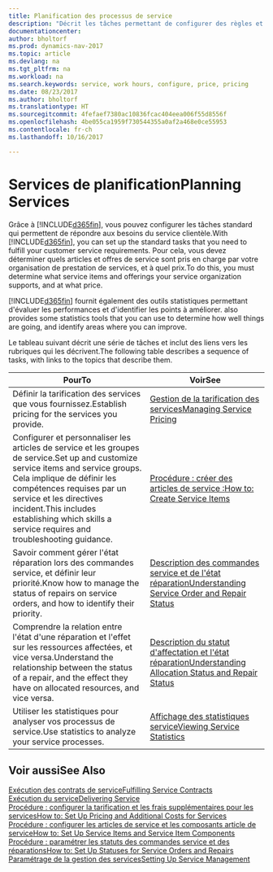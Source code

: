 ```yaml
---
title: Planification des processus de service
description: "Décrit les tâches permettant de configurer des règles et des valeurs pour définir vos stratégies de services et vos processus de vente."
documentationcenter: 
author: bholtorf
ms.prod: dynamics-nav-2017
ms.topic: article
ms.devlang: na
ms.tgt_pltfrm: na
ms.workload: na
ms.search.keywords: service, work hours, configure, price, pricing
ms.date: 08/23/2017
ms.author: bholtorf
ms.translationtype: HT
ms.sourcegitcommit: 4fefaef7380ac10836fcac404eea006f55d8556f
ms.openlocfilehash: 4be055ca1959f730544355a0af2a468e0ce55953
ms.contentlocale: fr-ch
ms.lasthandoff: 10/16/2017

---
```

# <a name="planning-services"></a><span data-ttu-id="41eaa-103">Services de planification</span><span class="sxs-lookup"><span data-stu-id="41eaa-103">Planning Services</span></span>
<span data-ttu-id="41eaa-104">Grâce à [!INCLUDE[d365fin](includes/d365fin_md.md)], vous pouvez configurer les tâches standard qui permettent de répondre aux besoins du service clientèle.</span><span class="sxs-lookup"><span data-stu-id="41eaa-104">With [!INCLUDE[d365fin](includes/d365fin_md.md)], you can set up the standard tasks that you need to fulfill your customer service requirements.</span></span> <span data-ttu-id="41eaa-105">Pour cela, vous devez déterminer quels articles et offres de service sont pris en charge par votre organisation de prestation de services, et à quel prix.</span><span class="sxs-lookup"><span data-stu-id="41eaa-105">To do this, you must determine what service items and offerings your service organization supports, and at what price.</span></span>   

[!INCLUDE[d365fin](includes/d365fin_md.md)]<span data-ttu-id="41eaa-106"> fournit également des outils statistiques permettant d'évaluer les performances et d'identifier les points à améliorer.</span><span class="sxs-lookup"><span data-stu-id="41eaa-106"> also provides some statistics tools that you can use to determine how well things are going, and identify areas where you can improve.</span></span>
  
<span data-ttu-id="41eaa-107">Le tableau suivant décrit une série de tâches et inclut des liens vers les rubriques qui les décrivent.</span><span class="sxs-lookup"><span data-stu-id="41eaa-107">The following table describes a sequence of tasks, with links to the topics that describe them.</span></span>   
  
|<span data-ttu-id="41eaa-108">**Pour**</span><span class="sxs-lookup"><span data-stu-id="41eaa-108">**To**</span></span>|<span data-ttu-id="41eaa-109">**Voir**</span><span class="sxs-lookup"><span data-stu-id="41eaa-109">**See**</span></span>|  
|------------|-------------|  
|<span data-ttu-id="41eaa-110">Définir la tarification des services que vous fournissez.</span><span class="sxs-lookup"><span data-stu-id="41eaa-110">Establish pricing for the services you provide.</span></span>|[<span data-ttu-id="41eaa-111">Gestion de la tarification des services</span><span class="sxs-lookup"><span data-stu-id="41eaa-111">Managing Service Pricing</span></span>](service-service-price-management.md)|
|<span data-ttu-id="41eaa-112">Configurer et personnaliser les articles de service et les groupes de service.</span><span class="sxs-lookup"><span data-stu-id="41eaa-112">Set up and customize service items and service groups.</span></span> <span data-ttu-id="41eaa-113">Cela implique de définir les compétences requises par un service et les directives incident.</span><span class="sxs-lookup"><span data-stu-id="41eaa-113">This includes establishing which skills a service requires and troubleshooting guidance.</span></span>| [<span data-ttu-id="41eaa-114">Procédure : créer des articles de service :</span><span class="sxs-lookup"><span data-stu-id="41eaa-114">How to: Create Service Items</span></span>](service-how-to-create-service-items.md)|  
|<span data-ttu-id="41eaa-115">Savoir comment gérer l'état réparation lors des commandes service, et définir leur priorité.</span><span class="sxs-lookup"><span data-stu-id="41eaa-115">Know how to manage the status of repairs on service orders, and how to identify their priority.</span></span>|[<span data-ttu-id="41eaa-116">Description des commandes service et de l'état réparation</span><span class="sxs-lookup"><span data-stu-id="41eaa-116">Understanding Service Order and Repair Status</span></span>](service-service-order-status-and-repair-status.md)|  
|<span data-ttu-id="41eaa-117">Comprendre la relation entre l'état d'une réparation et l'effet sur les ressources affectées, et vice versa.</span><span class="sxs-lookup"><span data-stu-id="41eaa-117">Understand the relationship between the status of a repair, and the effect they have on allocated resources, and vice versa.</span></span>|[<span data-ttu-id="41eaa-118">Description du statut d'affectation et l'état réparation</span><span class="sxs-lookup"><span data-stu-id="41eaa-118">Understanding Allocation Status and Repair Status</span></span>](service-allocation-status-and-repair-status.md)|  
|<span data-ttu-id="41eaa-119">Utiliser les statistiques pour analyser vos processus de service.</span><span class="sxs-lookup"><span data-stu-id="41eaa-119">Use statistics to analyze your service processes.</span></span> | [<span data-ttu-id="41eaa-120">Affichage des statistiques service</span><span class="sxs-lookup"><span data-stu-id="41eaa-120">Viewing Service Statistics</span></span>](service-service-statistics.md) |

## <a name="see-also"></a><span data-ttu-id="41eaa-121">Voir aussi</span><span class="sxs-lookup"><span data-stu-id="41eaa-121">See Also</span></span>
[<span data-ttu-id="41eaa-122">Exécution des contrats de service</span><span class="sxs-lookup"><span data-stu-id="41eaa-122">Fulfilling Service Contracts</span></span>](service-fulfill-service-contracts.md)  
[<span data-ttu-id="41eaa-123">Exécution du service</span><span class="sxs-lookup"><span data-stu-id="41eaa-123">Delivering Service</span></span>](service-deliver-service.md)  
[<span data-ttu-id="41eaa-124">Procédure : configurer la tarification et les frais supplémentaires pour les services</span><span class="sxs-lookup"><span data-stu-id="41eaa-124">How to: Set Up Pricing and Additional Costs for Services</span></span>](service-how-setup-service-costs-pricing.md)  
[<span data-ttu-id="41eaa-125">Procédure : configurer les articles de service et les composants article de service</span><span class="sxs-lookup"><span data-stu-id="41eaa-125">How to: Set Up Service Items and Service Item Components</span></span>](service-how-setup-service-items.md)  
[<span data-ttu-id="41eaa-126">Procédure : paramétrer les statuts des commandes service et des réparations</span><span class="sxs-lookup"><span data-stu-id="41eaa-126">How to: Set Up Statuses for Service Orders and Repairs</span></span>](service-order-repair-status.md)  
[<span data-ttu-id="41eaa-127">Paramétrage de la gestion des services</span><span class="sxs-lookup"><span data-stu-id="41eaa-127">Setting Up Service Management</span></span>](service-setup-service.md)  

